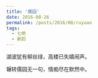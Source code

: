 ```yaml
---
title: '儒园'
date: 2016-08-26
permalink: /posts/2016/08/ruyuan 
tags:
  - 七绝
  - 新韵 
---
```


湖波犹有柳丝绿，高楼已失嬉闹声。 

辗转儒园无一句，情痴尽在默然中。



 